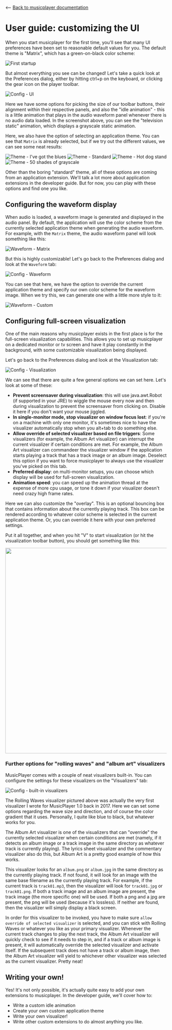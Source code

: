 <-- [Back to musicplayer documentation](../README.md)

# User guide: customizing the UI

When you start musicplayer for the first time, you'll see that many UI preferences have been set to
reasonable default values for you. The default theme is "Matrix", which has a green-on-black
color scheme:

![First startup](screenshots/first_startup.jpg "First startup")

But almost everything you see can be changed! Let's take a quick look at the Preferences dialog,
either by hitting ctrl+p on the keyboard, or clicking the gear icon on the player toolbar.

![Config - UI](screenshots/config_ui.jpg "Config - UI")

Here we have some options for picking the size of our toolbar buttons, their alignment
within their respective panels, and also the "idle animation" - this is a little animation
that plays in the audio waveform panel whenever there is no audio data loaded. In the screenshot
above, you can see the "television static" animation, which displays a grayscale static animation.

Here, we also have the option of selecting an application theme. You can see that `Matrix` is already
selected, but if we try out the different values, we can see some neat results:

![Theme - I've got the blues](screenshots/theme_blues.jpg "I've got the blues") ![Theme - Standard](screenshots/theme_standard.jpg "Boring standard theme")
![Theme - Hot dog stand](screenshots/theme_hotdog.jpg "Hot dog stand") ![Theme - 50 shades of grayscale](screenshots/theme_grayscale.jpg "50 shades of grayscale")

Other than the boring "standard" theme, all of these options are coming from an application
extension. We'll talk a lot more about application extensions in the developer guide. But for now,
you can play with these options and find one you like.

## Configuring the waveform display

When audio is loaded, a waveform image is generated and displayed in the audio panel. By default,
the application will use the color scheme from the currently selected application theme when
generating the audio waveform. For example, with the `Matrix` theme, the audio waveform panel
will look something like this:

![Waveform - Matrix](screenshots/waveform_matrix.jpg "Waveform - Matrix")

But this is highly customizable! Let's go back to the Preferences dialog and look at the `Waveform` tab:

![Config - Waveform](screenshots/config_waveform.jpg "Config - Waveform")

You can see that here, we have the option to override the current application theme and specify our
own color scheme for the waveform image. When we try this, we can generate one with a little more style to it:

![Waveform - Custom](screenshots/waveform_custom.jpg "Waveform - Custom")

## Configuring full-screen visualization

One of the main reasons why musicplayer exists in the first place is for the full-screen visualization
capabilities. This allows you to set up musicplayer on a dedicated monitor or tv screen and have it play
constantly in the background, with some customizable visualization being displayed.

Let's go back to the Preferences dialog and look at the Visualization tab:

![Config - Visualization](screenshots/config_visualization.jpg "Config - Visualization")

We can see that there are quite a few general options we can set here. Let's look at some of these:

- **Prevent screensaver during visualization**: this will use java.awt.Robot (if supported in your JRE) to wiggle the mouse every now and then during visualization to prevent the screensaver from clicking on. Disable it here if you don't want your mouse jiggled.
- **In single-monitor mode, stop visualizer on window focus lost**: if you're on a machine with only one monitor, it's sometimes nice to have the visualizer automatically stop when you alt+tab to do something else.
- **Allow override of selected visualizer based on file triggers**: Some visualizers (for example, the Album Art visualizer) can interrupt the current visualizer if certain conditions are met. For example, the Album Art visualizer can commandeer the visualizer window if the application starts playing a track that has a track image or an album image. Deselect this option if you want to force musicplayer to always use the visualizer you've picked on this tab.
- **Preferred display**: on multi-monitor setups, you can choose which display will be used for full-screen visualization.
- **Animation speed**: you can speed up the animation thread at the expense of more cpu usage, or tone it down if your visualizer doesn't need crazy high frame rates.

Here we can also customize the "overlay". This is an optional bouncing box that contains information about the currently
playing track. This box can be rendered according to whatever color scheme is selected in the current application theme.
Or, you can override it here with your own preferred settings.

Put it all together, and when you hit "V" to start visualization (or hit the visualization toolbar button), you should
get something like this:

<img src="screenshots/vis_rollingwaves.jpg" WIDTH="640">

### Further options for "rolling waves" and "album art" visualizers

MusicPlayer comes with a couple of neat visualizers built-in. You can configure the settings for these
visualizers on the "Visualizers" tab:

![Config - built-in visualizers](screenshots/config_builtin_visualizers.jpg)

The Rolling Waves visualizer pictured above was actually the very first visualizer I wrote for MusicPlayer 1.0 back
in 2017. Here we can set some options regarding the wave size and direction, and of course the color gradient that it 
uses. Personally, I quite like blue to black, but whatever works for you.

The Album Art visualizer is one of the visualizers that can "override" the currently selected visualizer
when certain conditions are met (namely, if it detects an album image or a track image in the same directory
as whatever track is currently playing). The lyrics sheet visualizer and the commentary visualizer also do this,
but Album Art is a pretty good example of how this works.

This visualizer looks for an `album.png` or `album.jpg` in the same directory as the currently
playing track. If not found, it will look for an image with the same base filename as the currently playing
track. For example, if the current track is `track01.mp3`, then the visualizer will look for `track01.jpg`
or `track01.png`. If both a track image and an album image are present, the track image (the more specific
one) will be used. If both a png and a jpg are present, the png will be used (because it's lossless).
If neither are found, then the visualizer will simply display a black screen.

In order for this visualizer to be invoked, you have to make sure `allow override of selected visualizer` 
is selected, and you can stick with Rolling Waves or whatever you like as your primary visualizer. 
Whenever the current track changes to play the next track, the Album Art visualizer will quickly
check to see if it needs to step in, and if a track or album image is present, it will automatically 
override the selected visualizer and activate itself. If the subsequent track does not have a track 
or album image, then the Album Art visualizer will yield to whichever other visualizer was 
selected as the current visualizer. Pretty neat!

## Writing your own!

Yes! It's not only possible, it's actually quite easy to add your own extensions to musicplayer.
In the developer guide, we'll cover how to:

- Write a custom idle animation
- Create your own custom application theme
- Write your own visualizer!
- Write other custom extensions to do almost anything you like.
